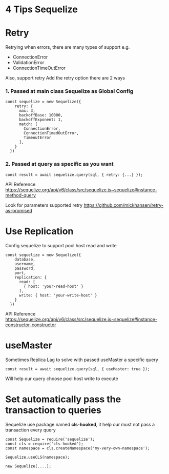 # 4 Tips Sequelize

# Retry
Retrying when errors, there are many types of support e.g.
* ConnectionError
* ValidationError
* ConnectionTimeOutError

Also, support retry
Add the retry option there are 2 ways

### 1. Passed at main class Sequelize as Global Config

```
const sequelize = new Sequelize({
    retry: {
      max: 3,
      backoffBase: 10000,
      backoffExponent: 1,
      match: [
        ConnectionError,
        ConnectionTimedOutError,
        TimeoutError
      ],
    }
  })
```

### 2. Passed at query as specific as you want
```
const result = await sequelize.query(sql, { retry: {...} });
```
API Reference
https://sequelize.org/api/v6/class/src/sequelize.js~sequelize#instance-method-query

Look for parameters supported retry
https://github.com/mickhansen/retry-as-promised


# Use Replication
Config sequelize to support pool host read and write
```
const sequelize = new Sequelize({
    database,
    username,
    password,
    port,
    replication: {
      read: [
        { host: 'your-read-host' }
      ],
      write: { host: 'your-write-host' }
    }
  })
```
API Reference
https://sequelize.org/api/v6/class/src/sequelize.js~sequelize#instance-constructor-constructor

# useMaster
Sometimes Replica Lag to solve with passed useMaster a specific query

```
const result = await sequelize.query(sql, { useMaster: true });
```

Will help our query choose pool host write to execute

# Set automatically pass the transaction to queries
Sequelize use package named **cls-hooked**, it help our must not pass a transaction every query

```
const Sequelize = require('sequelize');
const cls = require('cls-hooked');
const namespace = cls.createNamespace('my-very-own-namespace');

Sequelize.useCLS(namespace);

new Sequelize(....);
```